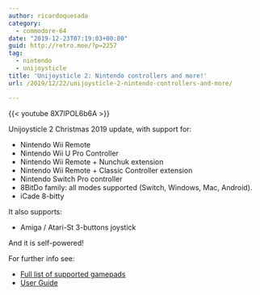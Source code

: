 ```yaml
---
author: ricardoquesada
category:
  - commodore-64
date: "2019-12-23T07:19:03+00:00"
guid: http://retro.moe/?p=2257
tag:
  - nintendo
  - unijoysticle
title: 'Unijoysticle 2: Nintendo controllers and more!'
url: /2019/12/22/unijoysticle-2-nintendo-controllers-and-more/

---
```

{{< youtube 8X7lPOL6b6A >}}

Unijoysticle 2 Christmas 2019 update, with support for:

- Nintendo Wii Remote
- Nintendo Wii U Pro Controller
- Nintendo Wii Remote + Nunchuk extension
- Nintendo Wii Remote + Classic Controller extension
- Nintendo Switch Pro controller
- 8BitDo family: all modes supported (Switch, Windows, Mac, Android).
- iCade 8-bitty

It also supports:

- Amiga / Atari-St 3-buttons joystick

And it is self-powered!

For further info see:

- [Full list of supported gamepads](https://gitlab.com/ricardoquesada/unijoysticle2/blob/master/docs/supported_gamepads.md)
- [User Guide](https://gitlab.com/ricardoquesada/unijoysticle2/blob/master/docs/user_guide.md)
